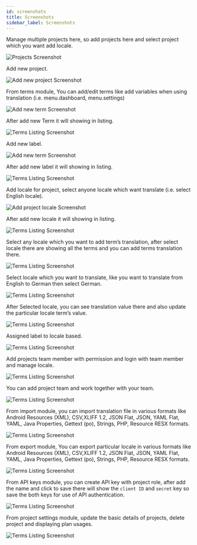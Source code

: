 ```yaml
---
id: screenshots
title: Screenshots
sidebar_label: Screenshots
---
```


Manage multiple projects here, so add projects here and select project which you want add locale.

![Projects Screenshot](./assets/images/screenshots/projects.png)

Add new project.

![Add new project Screenshot](./assets/images/screenshots/add-new-project.png)

From terms module, You can add/edit terms like add variables when using translation (i.e. menu.dashboard, menu.settings)

![Add new term Screenshot](./assets/images/screenshots/add-new-terms.png)

After add new Term it will showing in listing.

![Terms Listing Screenshot](./assets/images/screenshots/terms.png)

Add new label.

![Add new term Screenshot](./assets/images/screenshots/add-new-label.png)

After add new label it will showing in listing.

![Terms Listing Screenshot](./assets/images/screenshots/labels.png)

Add locale for project, select anyone locale which want translate (i.e. select English locale).

![Add project locale Screenshot](./assets/images/screenshots/add-project-locale.png)

After add new locale it will showing in listing.

![Terms Listing Screenshot](./assets/images/screenshots/translations.png)

Select any locale which you want to add term’s translation, after select locale there are showing all the terms and you can add terms translation there.

![Terms Listing Screenshot](./assets/images/screenshots/translations-add-term-value.png)

Select locale which you want to translate, like you want to translate from English to German then select German.

![Terms Listing Screenshot](./assets/images/screenshots/translations-select-locale.png)

After Selected locale, you can see translation value there and also update the particular locale term’s value.

![Terms Listing Screenshot](./assets/images/screenshots/translations-update-term-value.png)

Assigned label to locale based.

![Terms Listing Screenshot](./assets/images/screenshots/assign-label-to-translations.png)

Add projects team member with permission and login with team member and manage locale.

![Terms Listing Screenshot](./assets/images/screenshots/add-project-team.png)

You can add project team and work together with your team.

![Terms Listing Screenshot](./assets/images/screenshots/project-team.png)

From import module, you can import translation file in various formats like Android Resources (XML), CSV,XLIFF 1.2, JSON Flat, JSON, YAML Flat, YAML, Java Properties, Gettext (po), Strings, PHP, Resource RESX formats.

![Terms Listing Screenshot](./assets/images/screenshots/import-project-translation.png)

From export module, You can export particular locale in various formats like Android Resources (XML), CSV,XLIFF 1.2, JSON Flat, JSON, YAML Flat, YAML, Java Properties, Gettext (po), Strings, PHP, Resource RESX formats.

![Terms Listing Screenshot](./assets/images/screenshots/export.png)

From API keys module, you can create API key with project role, after add the name and click to save there will show the `client ID` and `secret` key so save the both keys for use of API authentication.

![Terms Listing Screenshot](./assets/images/screenshots/add-api-keys.png)

From project settings module, update the basic details of projects, delete project and displaying plan usages.

![Terms Listing Screenshot](./assets/images/screenshots/project-settings.png)
